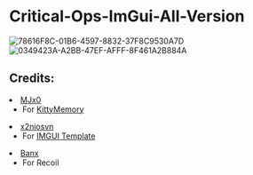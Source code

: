 # Critical-Ops-ImGui-All-Version

![78616F8C-01B6-4597-8832-37F8C9530A7D](https://github.com/Nobody3604/Critical-Ops-ImGui-All-Version/assets/128010085/2c3bc9d8-80a0-4041-8bc2-bc0847f0ff76)
![0349423A-A2BB-47EF-AFFF-8F461A2B884A](https://github.com/Nobody3604/Critical-Ops-ImGui-All-Version/assets/128010085/8b24ee8c-aa52-4590-9ad2-d37c6b1f9b9e)


## Credits:
<li><a href="https://github.com/MJx0">MJx0</a>
<ul dir="auto">
<li>For <a href="https://github.com/MJx0/KittyMemory">KittyMemory</a></li>
</li>
  </ul>
<li><a href="https://github.com/x2niosvn">x2niosvn</a>
<ul dir="auto">
<li>For <a href="https://github.com/x2niosvn/iOS-IMGUI-Mod-Menu-Templates">IMGUI Template</a></li>
</ul>
<li><a href="https://github.com/ozBanx">Banx</a>
<ul dir="auto">
<li> For <a>Recoil</a></li>
</ul>
